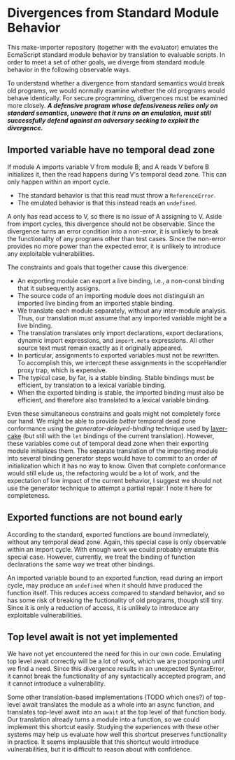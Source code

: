 # Divergences from Standard Module Behavior

This make-importer repository (together with the evaluator) emulates the EcmaScript standard module behavior by translation to evaluable scripts. In order to meet a set of other goals, we diverge from standard module behavior in the following observable ways.

To understand whether a divergence from standard semantics would break old programs, we would normally examine whether the old programs would behave identically. For secure programming, divergences must be examined more closely. ***A defensive program whose defensiveness relies only on standard semantics, unaware that it runs on an emulation, must still successfully defend against an adversary seeking to exploit the divergence.***

## Imported variable have no temporal dead zone

If module A imports variable V from module B, and A reads V before B initializes it, then the read happens during V's temporal dead zone. This can only happen within an import cycle.

   * The standard behavior is that this read must throw a `ReferenceError`.
   * The emulated behavior is that this instead reads an `undefined`.

A only has read access to V, so there is no issue of A assigning to V. Aside from import cycles, this divergence should not be observable. Since the divergence turns an error condition into a non-error, it is unlikely to break the functionality of any programs other than test cases. Since the non-error provides no more power than the expected error, it is unlikely to introduce any exploitable vulnerabilities.

The constraints and goals that together cause this divergence:

   * An exporting module can export a live binding, i.e., a non-const binding that it subsequently assigns.
   * The source code of an importing module does not distinguish an imported live binding from an imported stable binding.
   * We translate each module separately, without any inter-module analysis. Thus, our translation must assume that any imported variable might be a live binding.
   * The translation translates only import declarations, export declarations, dynamic import expressions, and `import.meta` expressions. All other source text must remain exactly as it originally appeared.
   * In particular, assignments to exported variables must not be rewritten. To accomplish this, we intercept these assignments in the scopeHandler proxy trap, which is expensive.
   * The typical case, by far, is a stable binding. Stable bindings must be efficient, by translation to a lexical variable binding.
   * When the exported binding is stable, the imported binding must also be efficient, and therefore also translated to a lexical variable binding.

Even these simultaneous constrains and goals might not completely force our hand. We might be able to provide *better* temporal dead zone conformance using the *generator-delayed-binding* technique used by [layer-cake](https://github.com/agoric-labs/layer-cake) (but still with the `let` bindings of the current translation). However, these variables come out of temporal dead zone when their exporting module initializes them. The separate translation of the importing module into several binding generator steps would have to commit to an order of initialization which it has no way to know. Given that complete conformance would still elude us, the refactoring would be a lot of work, and the expectation of low impact of the current behavior, I suggest we should not use the generator technique to attempt a partial repair. I note it here for completeness.

## Exported functions are not bound early

According to the standard, exported functions are bound immediately, without any temporal dead zone. Again, this special case is only observable within an import cycle. With enough work we could probably emulate this special case. However, currently, we treat the binding of function declarations the same way we treat other bindings.

An imported variable bound to an exported function, read during an import cycle, may produce an `undefined` when it should have produced the function itself. This reduces access compared to standard behavior, and so has some risk of breaking the fuctionality of old programs, though still tiny. Since it is only a reduction of access, it is unlikely to introduce any exploitable vulnerabilities.

## Top level await is not yet implemented

We have not yet encountered the need for this in our own code. Emulating top level await correctly will be a lot of work, which we are postponing until we find a need. Since this divergence results in an unexpected SyntaxError, it cannot break the functionality of any syntactically accepted program, and it cannot introduce a vulnerability.

Some other translation-based implementations (TODO which ones?) of top-level await translates the module as a whole into an async function, and translates top-level await into an `await` at the top level of that function body. Our translation already turns a module into a function, so we could implement this shortcut easily. Studying the experiences with these other systems may help us evaluate how well this shortcut preserves functionality in practice. It seems implausible that this shortcut would introduce vulnerabilities, but it is difficult to reason about with confidence.
